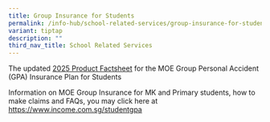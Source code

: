```yaml
---
title: Group Insurance for Students
permalink: /info-hub/school-related-services/group-insurance-for-students/
variant: tiptap
description: ""
third_nav_title: School Related Services
---
```

<p>The updated <a href="https://drive.google.com/file/d/1Wb6U8LxDsQRK4Xq-yPNCaU7qEduStw-E/view?usp=sharing" rel="noopener nofollow" target="_blank">2025 Product Factsheet</a> for
the MOE Group Personal Accident (GPA) Insurance Plan for Students</p>
<p></p>
<p>Information on MOE Group Insurance for MK and Primary students, how to
make claims and FAQs, you may click here at <a href="https://www.income.com.sg/studentgpa" rel="noopener noreferrer nofollow" target="_blank">https://www.income.com.sg/studentgpa</a>
</p>